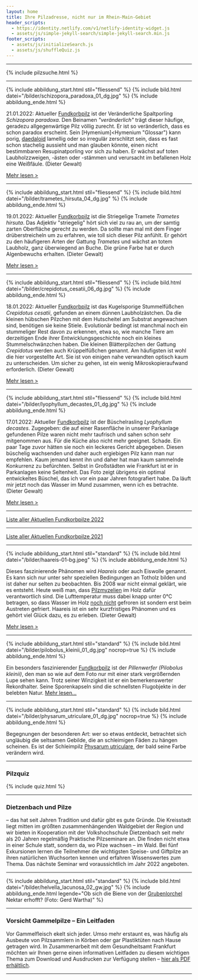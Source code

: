 ```yaml
---
layout: home
title: Ihre Pilzadresse, nicht nur im Rhein-Main-Gebiet
header_scripts:
  - https://identity.netlify.com/v1/netlify-identity-widget.js
  - assets/js/simple-jekyll-search/simple-jekyll-search.min.js
footer_scripts:
  - assets/js/initializeSearch.js
  - assets/js/shuffleQuiz.js
---
```

- - -

{% include pilzsuche.html %}

- - -

{% include abbildung_start.html stil="fliessend" %}
{% include bild.html datei="/bilder/schizopora_paradoxa_01_dg.jpg" %}
{% include abbildung_ende.html %}

21.01.2022: Aktueller [Fundkorbpilz](AA "Glossar-") ist der Veränderliche Spaltporling *Schizopora paradoxa*. Den Beinamen *"veränderlich"* trägt dieser häufige, geradezu allgegenwärtige Pilz völlig zurecht. Er ist so veränderlich, dass es schon paradox erscheint. Sein [Hymenium]<Hymenium "Glossar") kann porig, [daedaloid](daedaloid "Glossar") lamellig oder so irregulär zerschlitzt sein, dass es fast schon stachelig aussieht und man glauben könnte, einen nicht bestimmbaren Resupinatporling vor sich zu haben. Er wächst auf toten Laubholzzweigen, -ästen oder -stämmen und verursacht im befallenen Holz eine Weißfäule. (Dieter Gewalt)

[Mehr lesen >](/pilze/schizopora-paradoxa-veränderlicher-spaltporling)

<div style="clear:  both"></div>

- - -

{% include abbildung_start.html stil="fliessend" %}
{% include bild.html datei="/bilder/trametes_hirsuta_04_dg.jpg" %}
{% include abbildung_ende.html %}

19.01.2022: Aktueller [Fundkorbpilz](AA "Glossar-") ist die Striegelige Tramete *Trametes hirsuta*. Das Adjektiv "striegelig" hört sich viel zu rau an, um der samtig zarten Oberfläche gerecht zu werden. Da sollte man mal mit dem Finger drüberstreicheln um zu erfahren, wie toll sich dieser Pilz anfühlt. Er gehört zu den häufigeren Arten der Gattung *Trametes* und wächst an totem Laubholz, ganz überwiegend an Buche. Die grüne Farbe hat er durch Algenbewuchs erhalten. (Dieter Gewalt)

[Mehr lesen >](/pilze/trametes-hirsuta-striegelige-tramete)

<div style="clear:  both"></div>

- - -

{% include abbildung_start.html stil="fliessend" %}
{% include bild.html datei="/bilder/crepidotus_cesatii_06_dg.jpg" %}
{% include abbildung_ende.html %}

18.01.2022: Aktueller [Fundkorbpilz](AA "Glossar-") ist das Kugelsporige Stummelfüßchen *Crepidotus cesatii*, gefunden an einem dünnen Laubholzästchen. Da die kleinen hübschen Pilzchen mit dem Hutscheitel am Substrat angewachsen sind, benötigen sie keine Stiele. Evolutionär bedingt ist manchmal noch ein stummeliger Rest davon zu erkennen, etwa so, wie manche Tiere am derzeitigen Ende ihrer Entwicklungsgeschichte noch ein kleines Stummelschwänzchen haben. Die kleinen Blätterpilzchen der Gattung *Crepidotus* werden auch Krüppelfüßchen genannt. Am häufigsten ist wohl die hier vorgestellte Art. Sie ist von einigen nahe verwandten optisch kaum zu unterscheiden. Um sicher zu gehen, ist ein wenig Mikroskopieraufwand erforderlich. (Dieter Gewalt)

[Mehr lesen >](/pilze/crepidotus-cesatii-kugelsporiges-stummelfüßchen)

<div style="clear:  both"></div>

- - -

{% include abbildung_start.html stil="fliessend" %}
{% include bild.html datei="/bilder/lyophyllum_decastes_01_dg.jpg" %}
{% include abbildung_ende.html %}

17.01.2022: Aktueller [Fundkorbpilz](AA "Glossar-") ist der Büschelrasling *Lyophyllum decastes*. Zugegeben: die auf einer Rasenfläche in unserer Parkanlage gefundenen Pilze waren nicht mehr taufrisch und sahen schon sehr mitgenommen aus. Für die Küche also nicht mehr geeignet. Schade. Ein paar Tage zuvor hätten sie noch ein leckeres Gericht abgegeben. Diesen büschelig wachsenden und daher auch ergiebigen Pilz kann man nur empfehlen. Kaum jemand kennt ihn und daher hat man kaum sammelnde Konkurrenz zu befürchten. Selbst in Großstädten wie Frankfurt ist er in Parkanlagen keine Seltenheit. Das Foto zeigt übrigens ein optimal entwickeltes Büschel, das ich vor ein paar Jahren fotografiert habe. Da läuft mir jetzt noch das Wasser im Mund zusammen, wenn ich es betrachte. (Dieter Gewalt)

[Mehr lesen >](/pilze/lyophyllum-decastes-büschelrasling)

<div style="clear:  both"></div>

- - -

[Liste aller Aktuellen Fundkorbpilze 2022](/artikel/liste-aller-aktuellen-fundkorbpilze-2022.html)

- - -

[Liste aller Aktuellen Fundkorbpilze 2021](/artikel/liste-aller-aktuellen-fundkorbpilze-2021.html)

- - -

{% include abbildung_start.html stil="standard" %}
{% include bild.html datei="/bilder/haareis-01-bg.jpeg" %}
{% include abbildung_ende.html %}

Dieses faszinierende Phänomen wird *Haareis* oder auch Eiswolle genannt. Es kann sich nur unter sehr speziellen Bedingungen an Totholz bilden und ist daher nur selten zu beobachten. Bis 2008 war nicht einmal geklärt, wie es entsteht. Heute weiß man, dass [Pilzmyzelien](Myzel "Glossar") im Holz dafür verantwortlich sind. Die Lufttemperatur muss dabei knapp unter 0°C betragen, so dass Wasser im Holz <ins>noch nicht</ins> gefroren ist sondern erst beim Austreten gefriert. Haareis ist ein sehr kurzfristiges Phänomen und es gehört viel Glück dazu, es zu erleben. (Dieter Gewalt)

[Mehr lesen >](/artikel/haareis)

- - -

{% include abbildung_start.html stil="standard" %}
{% include bild.html datei="/bilder/pilobolus_kleinii_01_dg.jpg" nocrop=true %}
{% include abbildung_ende.html %}

Ein besonders faszinierender [Fundkorbpilz](AA "Glossar-") ist der *Pillenwerfer (Pilobolus kleinii)*, den man so wie auf dem Foto nur mit einer stark vergrößernden Lupe sehen kann. Trotz seiner Winzigkeit ist er ein bemerkenswerter Rekordhalter. Seine Sporenkapseln sind die schnellsten Flugobjekte in der belebten Natur. [Mehr lesen...](/pilze/pilobolus-kleinii-pillenwerfer)

- - -

{% include abbildung_start.html stil="standard" %}
{% include bild.html datei="/bilder/physarum_utriculare_01_dg.jpg" nocrop=true %}
{% include abbildung_ende.html %}

Begegnungen der besonderen Art: wer so etwas entdeckt, betrachtet sich ungläubig die seltsamen Gebilde, die an schleimigen Fäden zu hängen scheinen. Es ist der Schleimpilz [Physarum utriculare](/pilze/physarum-utriculare-fadenfruchtschleimpilz), der bald seine Farbe verändern wird.

- - -

### Pilzquiz

{% include quiz.html %}

- - -

### Dietzenbach und Pilze

– das hat seit Jahren Tradition und dafür gibt es gute Gründe. Die Kreisstadt liegt mitten im größten zusammenhängenden Waldgebiet der Region und wir bieten in Kooperation mit der Volkshochschule Dietzenbach seit mehr als 20 Jahren regelmäßig Praktische Pilzseminare an. Die finden nicht etwa in einer Schule statt, sondern da, wo Pilze wachsen – im Wald. Bei fünf Exkursionen lernen die Teilnehmer die wichtigsten Speise- und Giftpilze an ihren natürlichen Wuchsorten kennen und erfahren Wissenswertes zum Thema. Das nächste Seminar wrd voraussichtlich im Jahr 2022 angeboten.  

- - -

{% include abbildung_start.html stil="standard" %}
{% include bild.html datei="/bilder/helvella_lacunosa_02_gw.jpg" %}
{% include abbildung_ende.html legende="Ob sich die Biene von der <a href='/pilze/helvella-lacunosa-grubenlorchel'>Grubenlorchel</a> Nektar erhofft?  (Foto: Gerd Wartha)" %}

- - -

### Vorsicht Gammelpilze – Ein Leitfaden

Vor Gammelfleisch ekelt sich jeder. Umso mehr erstaunt es, was häufig als Ausbeute von Pilzsammlern in Körben oder gar Plastiktüten nach Hause getragen wird. In Zusammenarbeit mit dem Gesundheitsamt Frankfurt möchten wir Ihnen gerne einen informativen Leitfaden zu diesem wichtigen Thema zum Download und Ausdrucken zur Verfügung stellen – [hier als PDF erhältlich](/assets/docs/Fundkorb.de-Gammelpilze.pdf).

- - -